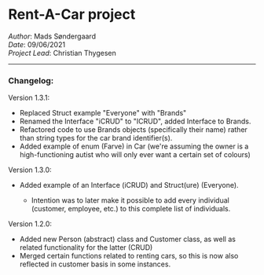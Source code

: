 ﻿# Rent-A-Car project
*Author*: Mads Søndergaard<br>
*Date*: 09/06/2021<br>
*Project Lead*: Christian Thygesen<br>

----

### Changelog:
Version 1.3.1:

- Replaced Struct example "Everyone" with "Brands"
- Renamed the Interface "iCRUD" to "ICRUD", added Interface to Brands.
- Refactored code to use Brands objects (specifically their name) rather than string types for the car brand identifier(s).
- Added example of enum (Farve) in Car (we're assuming the owner is a high-functioning autist who will only ever want a certain set of colours)

Version 1.3.0:

- Added example of an Interface (iCRUD) and Struct(ure) (Everyone).

  - Intention was to later make it possible to add every individual (customer, employee, etc.) to this complete list of individuals.

Version 1.2.0:

- Added new Person (abstract) class and Customer class, as well as related functionality for the latter (CRUD)
- Merged certain functions related to renting cars, so this is now also reflected in customer basis in some instances. 
